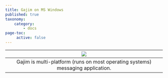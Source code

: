 ```yaml
---
title: Gajim on MS Windows
published: true
taxonomy:
    category:
        - docs
page-toc:
     active: false
---
```


|![](/start/icons/gajim.png)|
|:--:|
|Gajim is multi-platform (runs on most operating systems) messaging application.|
